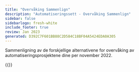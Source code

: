 ```yaml
---
title: "Overvåking Sammenlign"
description: "Automatiseringssett - Overvåking Sammenlign"
sidebar: false
sidebarlogo: fresh-white
include_footer: true
review: Jan 2023
generated: D392C7F601BB88C2D584C18BF04A5424EDA0A305
---
```


Sammenligning av de forskjellige alternativene for overvåking av automatiseringsprosjektene dine per november 2022.

{{<questions name="/content/nb/monitoring.json" showNavigationButtons="false" locale="nb">}}
